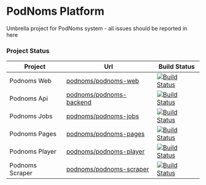 # PodNoms Platform
Umbrella project for PodNoms system - all issues should be reported in here


### Project Status
| Project | Url | Build Status|
| ------ | ------ | ------ |
| Podnoms Web | [podnoms/podnoms-web][PnWeb] | [![Build Status](https://dev.azure.com/podnoms/podnoms-web/_apis/build/status/podnoms-web?branchName=trunk)](https://dev.azure.com/podnoms/podnoms-web/_build/latest?definitionId=17&branchName=trunk) |
| Podnoms Api | [podnoms/podnoms-backend][PnApi] | [![Build Status](https://dev.azure.com/podnoms/podnoms-web/_apis/build/status/podnoms.podnoms-backend?branchName=trunk)](https://dev.azure.com/podnoms/podnoms-web/_build/latest?definitionId=18&branchName=trunk) |
| Podnoms Jobs | [podnoms/podnoms-jobs][PnJobs] | [![Build Status](https://dev.azure.com/podnoms/podnoms-web/_apis/build/status/podnoms-jobs?branchName=trunk)](https://dev.azure.com/podnoms/podnoms-web/_build/latest?definitionId=19&branchName=trunk) |
| Podnoms Pages | [podnoms/podnoms-pages][PnPages] | [![Build Status](https://dev.azure.com/podnoms/podnoms-web/_apis/build/status/podnoms-pages?branchName=develop)](https://dev.azure.com/podnoms/podnoms-web/_build/latest?definitionId=20&branchName=develop) |
| Podnoms Player | [podnoms/podnoms-player][PnPlayer] | [![Build Status](https://dev.azure.com/podnoms/podnoms-web/_apis/build/status/podnoms-player?branchName=trunk)](https://dev.azure.com/podnoms/podnoms-web/_build/latest?definitionId=16&branchName=trunk) |
| Podnoms Scraper | [podnoms/podnoms-scraper][PnScraper] | [![Build Status](https://dev.azure.com/podnoms/podnoms-web/_apis/build/status/podnoms.podnoms-scraper?branchName=trunk)](https://dev.azure.com/podnoms/podnoms-web/_build/latest?definitionId=15&branchName=trunk) |

[PnWeb]: <https://github.com/podnoms/podnoms-web>
[PnApi]: <https://github.com/podnoms/podnoms-web>
[PnJobs]: <https://github.com/podnoms/podnoms-jobs>
[PnPages]: <https://github.com/podnoms/podnoms-pages>
[PnPlayer]: <https://github.com/podnoms/podnoms-player>
[PnScraper]: <https://github.com/podnoms/podnoms-scraper>
